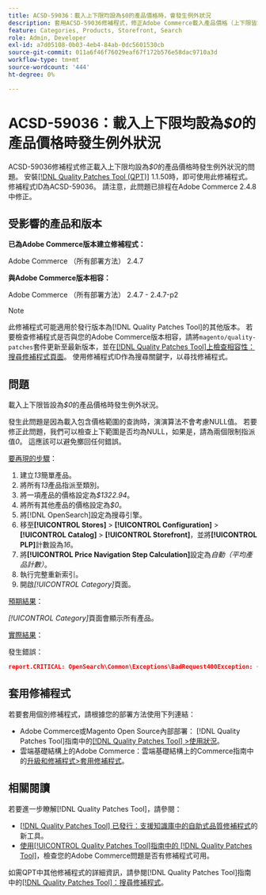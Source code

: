 ```yaml
---
title: ACSD-59036：載入上下限均設為$0的產品價格時，會發生例外狀況
description: 套用ACSD-59036修補程式，修正Adobe Commerce載入產品價格（上下限皆設為*$0*）時發生例外狀況的問題。
feature: Categories, Products, Storefront, Search
role: Admin, Developer
exl-id: a7d05108-0b03-4eb4-84ab-0dc5601530cb
source-git-commit: 011a6f46f76029eaf67f172b576e58dac9710a3d
workflow-type: tm+mt
source-wordcount: '444'
ht-degree: 0%

---
```


# ACSD-59036：載入上下限均設為&#x200B;*$0*&#x200B;的產品價格時發生例外狀況

ACSD-59036修補程式修正載入上下限均設為&#x200B;*$0*&#x200B;的產品價格時發生例外狀況的問題。 安裝[[!DNL Quality Patches Tool (QPT)]](https://experienceleague.adobe.com/zh-hant/docs/commerce-operations/tools/quality-patches-tool/quality-patches-tool-to-self-serve-quality-patches) 1.1.50時，即可使用此修補程式。 修補程式ID為ACSD-59036。 請注意，此問題已排程在Adobe Commerce 2.4.8中修正。

## 受影響的產品和版本

**已為Adobe Commerce版本建立修補程式：**

Adobe Commerce （所有部署方法） 2.4.7

**與Adobe Commerce版本相容：**

Adobe Commerce （所有部署方法） 2.4.7 - 2.4.7-p2

>[!NOTE]
>
>此修補程式可能適用於發行版本為[!DNL Quality Patches Tool]的其他版本。 若要檢查修補程式是否與您的Adobe Commerce版本相容，請將`magento/quality-patches`套件更新至最新版本，並在[[!DNL Quality Patches Tool]上檢查相容性：搜尋修補程式頁面](https://experienceleague.adobe.com/tools/commerce-quality-patches/index.html?lang=zh-Hant)。 使用修補程式ID作為搜尋關鍵字，以尋找修補程式。

## 問題

載入上下限皆設為&#x200B;*$0*&#x200B;的產品價格時發生例外狀況。

發生此問題是因為載入包含價格範圍的查詢時，演演算法不會考慮NULL值。 若要修正此問題，我們可以檢查上下範圍是否均為NULL，如果是，請為兩個限制指派值&#x200B;*0*。 這應該可以避免擲回任何錯誤。

<u>要再現的步驟</u>：

1. 建立&#x200B;*13*&#x200B;簡單產品。
1. 將所有&#x200B;*13*&#x200B;產品指派至類別。
1. 將一項產品的價格設定為&#x200B;*$1322.94*。
1. 將所有其他產品的價格設定為&#x200B;*$0*。
1. 將[!DNL OpenSearch]設定為搜尋引擎。
1. 移至&#x200B;**[!UICONTROL Stores]** > **[!UICONTROL Configuration]** > **[!UICONTROL Catalog]** > **[!UICONTROL Storefront]**，並將&#x200B;**[!UICONTROL PLP]**&#x200B;計數設為&#x200B;*16*。
1. 將&#x200B;**[!UICONTROL Price Navigation Step Calculation]**&#x200B;設定為&#x200B;*自動（平均產品計數）*。
1. 執行完整重新索引。
1. 開啟&#x200B;*[!UICONTROL Category]*&#x200B;頁面。

<u>預期結果</u>：

*[!UICONTROL Category]*&#x200B;頁面會顯示所有產品。

<u>實際結果</u>：

發生錯誤：

```JSON
report.CRITICAL: OpenSearch\Common\Exceptions\BadRequest400Exception: {"error":{"root_cause":[{"type":"x_content_parse_exception","reason":"[1:193] [bool] failed to parse field [must]"}],"type":"x_content_parse_exception","reason":"[1:193] [bool] failed to parse field [filter]","caused_by":{"type":"x_content_parse_exception","reason":"[1:193] [bool] failed to parse field [must]","caused_by":{"type":"illegal_argument_exception","reason":"field name is null or empty"}}},"status":400} in /vendor/opensearch-project/opensearch-php/src/OpenSearch/Connections/Connection.php:664
```

## 套用修補程式

若要套用個別修補程式，請根據您的部署方法使用下列連結：

* Adobe Commerce或Magento Open Source內部部署： [!DNL Quality Patches Tool]指南中的[[!DNL Quality Patches Tool] >使用狀況](/help/tools/quality-patches-tool/usage.md)。
* 雲端基礎結構上的Adobe Commerce：雲端基礎結構上的Commerce指南中的[升級和修補程式>套用修補程式](https://experienceleague.adobe.com/docs/commerce-cloud-service/user-guide/develop/upgrade/apply-patches.html?lang=zh-Hant)。

## 相關閱讀

若要進一步瞭解[!DNL Quality Patches Tool]，請參閱：

* [[!DNL Quality Patches Tool] 已發行：支援知識庫中的自助式品質修補程式](https://experienceleague.adobe.com/zh-hant/docs/commerce-operations/tools/quality-patches-tool/quality-patches-tool-to-self-serve-quality-patches)的新工具。
* [使用[!UICONTROL Quality Patches Tool]指南中的 [!DNL Quality Patches Tool]](/help/tools/quality-patches-tool/patches-available-in-qpt/check-patch-for-magento-issue-with-magento-quality-patches.md)，檢查您的Adobe Commerce問題是否有修補程式可用。


如需QPT中其他修補程式的詳細資訊，請參閱[!DNL Quality Patches Tool]指南中的[[!DNL Quality Patches Tool]：搜尋修補程式](https://experienceleague.adobe.com/tools/commerce-quality-patches/index.html?lang=zh-Hant)。
